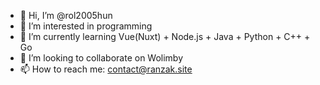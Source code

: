 - 👋 Hi, I’m @rol2005hun
- 👀 I’m interested in programming
- 🌱 I’m currently learning Vue(Nuxt) + Node.js + Java + Python + C++ + Go
- 💞️ I’m looking to collaborate on Wolimby
- 📫 How to reach me: contact@ranzak.site

<!---
rol2005hun/rol2005hun is a ✨ special ✨ repository because its `README.md` (this file) appears on your GitHub profile.
You can click the Preview link to take a look at your changes.
--->
